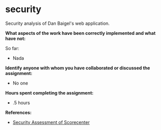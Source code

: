 # security
Security analysis of Dan Baigel's web application.

**What aspects of the work have been correctly implemented and what have not:**

So far:
* Nada

**Identify anyone with whom you have collaborated or discussed the assignment:**
* No one

**Hours spent completing the assignment:**
* .5 hours

**References:**
* [Security Assessment of Scorecenter](http://tuftsdev.github.io/WebProgramming/assignments/security-gjoseph/report.html)